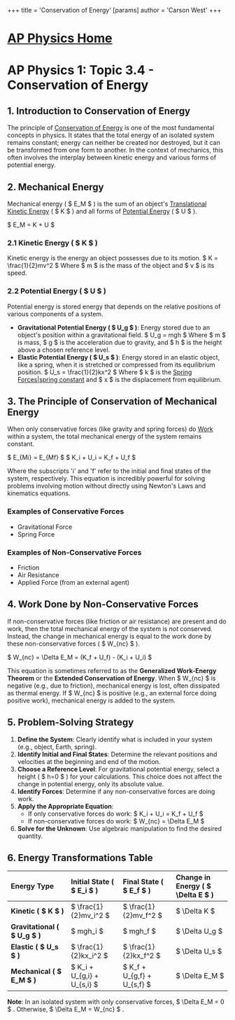 +++
 title = 'Conservation of Energy'
[params]
	author = 'Carson West'
+++
# [AP Physics Home](./../ap-physics-home/)
# AP Physics 1: Topic 3.4 - Conservation of Energy

## 1. Introduction to Conservation of Energy

The principle of [Conservation of Energy](./../conservation-of-energy/) is one of the most fundamental concepts in physics. It states that the total energy of an isolated system remains constant; energy can neither be created nor destroyed, but it can be transformed from one form to another. In the context of mechanics, this often involves the interplay between kinetic energy and various forms of potential energy.

## 2. Mechanical Energy

Mechanical energy ( $ E_M $ ) is the sum of an object's [Translational Kinetic Energy](./../translational-kinetic-energy/) ( $ K $ ) and all forms of [Potential Energy](./../potential-energy/) ( $ U $ ).

 $  E_M = K + U  $ 

### 2.1 Kinetic Energy ( $ K $ )

Kinetic energy is the energy an object possesses due to its motion.
 $  K = \frac{1}{2}mv^2  $ 
Where  $ m $  is the mass of the object and  $ v $  is its speed.

### 2.2 Potential Energy ( $ U $ )

Potential energy is stored energy that depends on the relative positions of various components of a system.
*   **Gravitational Potential Energy ( $ U_g $ )**: Energy stored due to an object's position within a gravitational field.
     $  U_g = mgh  $ 
    Where  $ m $  is mass,  $ g $  is the acceleration due to gravity, and  $ h $  is the height above a chosen reference level.
*   **Elastic Potential Energy ( $ U_s $ )**: Energy stored in an elastic object, like a spring, when it is stretched or compressed from its equilibrium position.
     $  U_s = \frac{1}{2}kx^2  $ 
    Where  $ k $  is the [Spring Forces|spring constant](./../spring-forces|spring-constant/) and  $ x $  is the displacement from equilibrium.

## 3. The Principle of Conservation of Mechanical Energy

When only conservative forces (like gravity and spring forces) do [Work](./../work/) within a system, the total mechanical energy of the system remains constant.

 $  E_{Mi} = E_{Mf}  $ 
 $  K_i + U_i = K_f + U_f  $ 

Where the subscripts 'i' and 'f' refer to the initial and final states of the system, respectively. This equation is incredibly powerful for solving problems involving motion without directly using Newton's Laws and kinematics equations.

### Examples of Conservative Forces
*   Gravitational Force
*   Spring Force

### Examples of Non-Conservative Forces
*   Friction
*   Air Resistance
*   Applied Force (from an external agent)

## 4. Work Done by Non-Conservative Forces

If non-conservative forces (like friction or air resistance) are present and do work, then the total mechanical energy of the system is *not* conserved. Instead, the change in mechanical energy is equal to the work done by these non-conservative forces ( $ W_{nc} $ ).

 $  W_{nc} = \Delta E_M = (K_f + U_f) - (K_i + U_i)  $ 

This equation is sometimes referred to as the **Generalized Work-Energy Theorem** or the **Extended Conservation of Energy**. When  $ W_{nc} $  is negative (e.g., due to friction), mechanical energy is lost, often dissipated as thermal energy. If  $ W_{nc} $  is positive (e.g., an external force doing positive work), mechanical energy is added to the system.

## 5. Problem-Solving Strategy

1.  **Define the System**: Clearly identify what is included in your system (e.g., object, Earth, spring).
2.  **Identify Initial and Final States**: Determine the relevant positions and velocities at the beginning and end of the motion.
3.  **Choose a Reference Level**: For gravitational potential energy, select a height ( $ h=0 $ ) for your calculations. This choice does not affect the change in potential energy, only its absolute value.
4.  **Identify Forces**: Determine if any non-conservative forces are doing work.
5.  **Apply the Appropriate Equation**:
    *   If only conservative forces do work:  $ K_i + U_i = K_f + U_f $ 
    *   If non-conservative forces do work:  $ W_{nc} = \Delta E_M $ 
6.  **Solve for the Unknown**: Use algebraic manipulation to find the desired quantity.

## 6. Energy Transformations Table

| Energy Type       | Initial State ( $ E_i $ )              | Final State ( $ E_f $ )                | Change in Energy ( $ \Delta E $ ) |
| :---------------- | :--------------------------------- | :--------------------------------- | :---------------------------- |
| **Kinetic ( $ K $ )** |  $ \frac{1}{2}mv_i^2 $                 |  $ \frac{1}{2}mv_f^2 $                 |  $ \Delta K $                     |
| **Gravitational ( $ U_g $ )** |  $ mgh_i $                             |  $ mgh_f $                             |  $ \Delta U_g $                   |
| **Elastic ( $ U_s $ )** |  $ \frac{1}{2}kx_i^2 $                 |  $ \frac{1}{2}kx_f^2 $                 |  $ \Delta U_s $                   |
| **Mechanical ( $ E_M $ )** |  $ K_i + U_{g,i} + U_{s,i} $  |  $ K_f + U_{g,f} + U_{s,f} $  |  $ \Delta E_M $                   |

**Note**: In an isolated system with only conservative forces,  $ \Delta E_M = 0 $ . Otherwise,  $ \Delta E_M = W_{nc} $ .